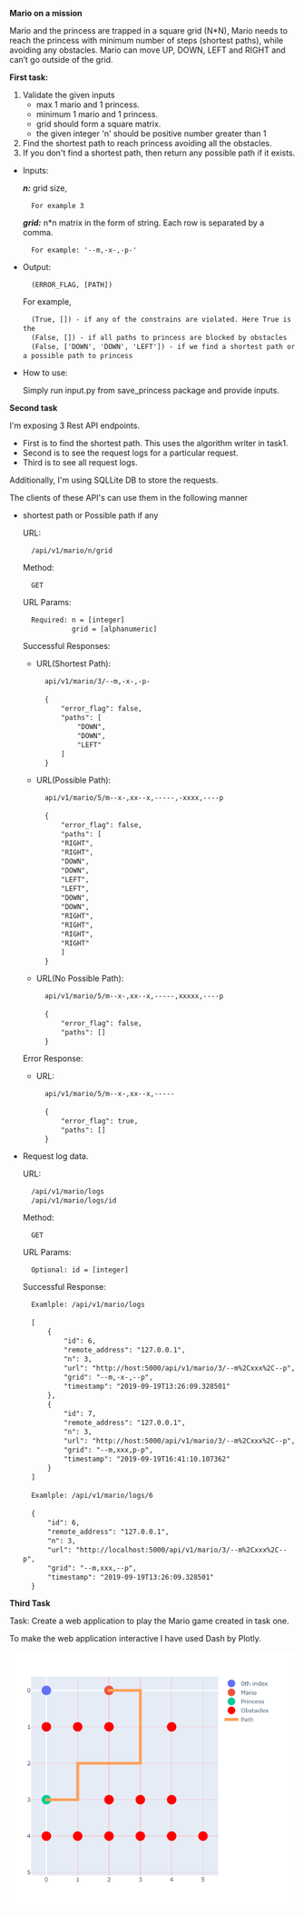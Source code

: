 **Mario on a mission**

Mario and the princess are trapped in a square grid (N*N), Mario needs to reach the princess with minimum number of steps (shortest paths), while avoiding any obstacles. Mario can move UP, DOWN, LEFT and RIGHT and can’t go outside of the grid.

**First task:**

1. Validate the given inputs 
    * max 1 mario and 1 princess.
    * minimum 1 mario and 1 princess. 
    * grid should form a square matrix.
    * the given integer 'n' should be positive number greater than 1
2. Find the shortest path to reach princess avoiding all the obstacles.
3. If you don't find a shortest path, then return any possible path if it exists.

* Inputs:

    ***n:*** grid size, 
    
        For example 3
  
    ***grid:*** n*n matrix in the form of string. Each row is separated by a comma.
		
		For example: '--m,-x-,-p-'

* Output:
	
	    (ERROR_FLAG, [PATH])
	
	For example,
	
	    (True, []) - if any of the constrains are violated. Here True is the
        (False, []) - if all paths to princess are blocked by obstacles
        (False, ['DOWN', 'DOWN', 'LEFT']) - if we find a shortest path or a possible path to princess
        
* How to use:

    Simply run input.py from save_princess package and provide inputs.
    
**Second task**

I'm exposing 3 Rest API endpoints. 

* First is to find the shortest path. This uses the algorithm writer in task1. 
* Second is to see the request logs for a particular request.
* Third is to see all request logs.

Additionally, I'm using SQLLite DB to store the requests.
 
The clients of these API's can use them in the following manner

* shortest path or Possible path if any

    URL:

        /api/v1/mario/n/grid
     
    Method:
    
        GET
    
    URL Params:
        
        Required: n = [integer]
                  grid = [alphanumeric]
                  
    Successful Responses:
    
    * URL(Shortest Path): 
    
            api/v1/mario/3/--m,-x-,-p-
        
            {
                "error_flag": false,
                "paths": [
                    "DOWN",
                    "DOWN",
                    "LEFT"
                ]
            }
        
    * URL(Possible Path): 
    
            api/v1/mario/5/m--x-,xx--x,-----,-xxxx,----p
        
            {
                "error_flag": false,
                "paths": [
                "RIGHT",
                "RIGHT",
                "DOWN",
                "DOWN",
                "LEFT",
                "LEFT",
                "DOWN",
                "DOWN",
                "RIGHT",
                "RIGHT",
                "RIGHT",
                "RIGHT"
                ]
            }
        
    * URL(No Possible Path): 
    
            api/v1/mario/5/m--x-,xx--x,-----,xxxxx,----p
        
            {
                "error_flag": false,
                "paths": []
            }
            
    Error Response:
    
    * URL: 

            api/v1/mario/5/m--x-,xx--x,-----
    
            {
                "error_flag": true,
                "paths": []
            }
        
          
* Request log data.

    URL:

        /api/v1/mario/logs 
        /api/v1/mario/logs/id
     
    Method:
    
        GET
    
    URL Params:
        
        Optional: id = [integer]
                  
    Successful Response:
        
        Examlple: /api/v1/mario/logs
    
        [
            {
                "id": 6,
                "remote_address": "127.0.0.1",
                "n": 3,
                "url": "http://host:5000/api/v1/mario/3/--m%2Cxxx%2C--p",
                "grid": "--m,-x-,--p",
                "timestamp": "2019-09-19T13:26:09.328501"
            },
            {
                "id": 7,
                "remote_address": "127.0.0.1",
                "n": 3,
                "url": "http://host:5000/api/v1/mario/3/--m%2Cxxx%2C--p",
                "grid": "--m,xxx,p-p",
                "timestamp": "2019-09-19T16:41:10.107362"
            }
        ]
        
        Examlple: /api/v1/mario/logs/6
        
        {
            "id": 6,
            "remote_address": "127.0.0.1",
            "n": 3,
            "url": "http://localhost:5000/api/v1/mario/3/--m%2Cxxx%2C--p",
            "grid": "--m,xxx,--p",
            "timestamp": "2019-09-19T13:26:09.328501"
        }

**Third Task**

Task: Create a web application to play the Mario game created in task one.

To make the web application interactive I have used Dash by Plotly. 

![Output](/game_output.png)
